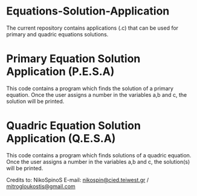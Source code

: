 # Equations-Solution-Application
The current repository contains applications (.c) that can be used for primary and quadric equations solutions.

# Primary Equation Solution Application (P.E.S.A)
This code contains a program which finds the solution of a primary equation. Once the user assigns a number in the variables a,b and c, the solution will be printed.

# Quadric Equation Solution Application (Q.E.S.A)
This code contains a program which finds solutions of a quadric equation. Once the user assigns a number in the variables a,b and c, the solution(s) will be printed.

Credits to: NikoSpinoS
E-mail: nikospin@cied.teiwest.gr / mitrogloukostis@gmail.com
